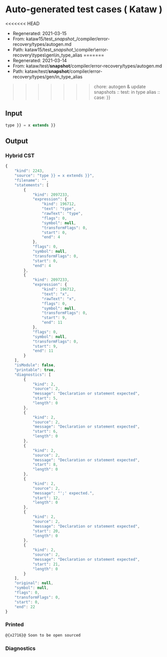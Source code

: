 # Auto-generated test cases ( Kataw )
<<<<<<< HEAD
- Regenerated: 2021-03-15
- From: kataw15/test\__snapshot__/compiler/error-recovery/types/autogen.md
- Path: kataw15/test\__snapshot__\compiler\error-recovery\types\gen\in_type_alias
=======
- Regenerated: 2021-03-14
- From: kataw/test/__snapshot__/compiler/error-recovery/types/autogen.md
- Path: kataw/test/__snapshot__/compiler/error-recovery/types/gen/in_type_alias
>>>>>>> chore: autogen & update snapshots
> :: test: in type alias
> :: case: }}
## Input

`````js
type }} = x extends }}
`````

## Output

### Hybrid CST

```javascript
{
    "kind": 2243,
    "source": "type }} = x extends }}",
    "filename": "",
    "statements": [
        {
            "kind": 2097233,
            "expression": {
                "kind": 196712,
                "text": "type",
                "rawText": "type",
                "flags": 0,
                "symbol": null,
                "transformFlags": 0,
                "start": 0,
                "end": 4
            },
            "flags": 0,
            "symbol": null,
            "transformFlags": 0,
            "start": 0,
            "end": 4
        },
        {
            "kind": 2097233,
            "expression": {
                "kind": 196712,
                "text": "x",
                "rawText": "x",
                "flags": 0,
                "symbol": null,
                "transformFlags": 0,
                "start": 9,
                "end": 11
            },
            "flags": 0,
            "symbol": null,
            "transformFlags": 0,
            "start": 9,
            "end": 11
        }
    ],
    "isModule": false,
    "printable": true,
    "diagnostics": [
        {
            "kind": 2,
            "source": 2,
            "message": "Declaration or statement expected",
            "start": 5,
            "length": 0
        },
        {
            "kind": 2,
            "source": 2,
            "message": "Declaration or statement expected",
            "start": 6,
            "length": 0
        },
        {
            "kind": 2,
            "source": 2,
            "message": "Declaration or statement expected",
            "start": 8,
            "length": 0
        },
        {
            "kind": 2,
            "source": 2,
            "message": "';' expected.",
            "start": 12,
            "length": 0
        },
        {
            "kind": 2,
            "source": 2,
            "message": "Declaration or statement expected",
            "start": 20,
            "length": 0
        },
        {
            "kind": 2,
            "source": 2,
            "message": "Declaration or statement expected",
            "start": 21,
            "length": 0
        }
    ],
    "original": null,
    "symbol": null,
    "flags": 0,
    "transformFlags": 0,
    "start": 0,
    "end": 22
}
```

### Printed

```javascript
@{x2716}@ Soon to be open sourced
```

### Diagnostics

```javascript

```

